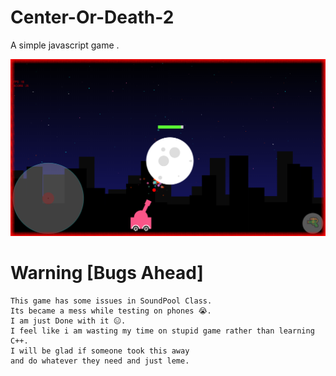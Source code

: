 # Center-Or-Death-2
A simple javascript game .


<img src="./Screenshot (117).png" alt="game Screenshot" title="Game Screenshot"/>


# Warning [Bugs Ahead]
    This game has some issues in SoundPool Class.
    Its became a mess while testing on phones 😭.
    I am just Done with it 😑.
    I feel like i am wasting my time on stupid game rather than learning C++.
    I will be glad if someone took this away 
    and do whatever they need and just leme.
    
